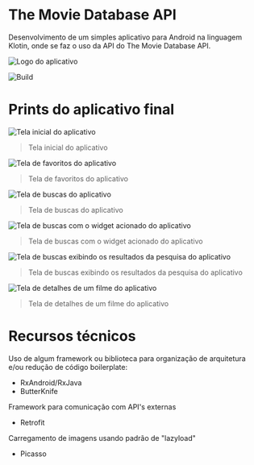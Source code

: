 # The Movie Database API

Desenvolvimento de um simples aplicativo para Android na linguagem Klotin, onde se faz o uso da API do The Movie Database API.

![Logo do aplicativo](https://github.com/jlucas577/tmdb/blob/main/app/src/main/res/mipmap-xxxhdpi/ic_launcher.png?raw=true)

![Build](https://img.shields.io/badge/build-passing-brightgreen)

# Prints do aplicativo final

![Tela inicial do aplicativo](https://github.com/jlucas577/tmdb/blob/main/example/Screenshot_2020-10-03-17-46-50-229_org.themoviedb.joaomartins.jpg?raw=true)

> Tela inicial do aplicativo

![Tela de favoritos do aplicativo](https://github.com/jlucas577/tmdb/blob/main/example/Screenshot_2020-10-03-17-47-26-005_org.themoviedb.joaomartins.jpg?raw=true)

> Tela de favoritos do aplicativo

![Tela de buscas do aplicativo](https://github.com/jlucas577/tmdb/blob/main/example/Screenshot_2020-10-03-17-46-57-131_org.themoviedb.joaomartins.jpg?raw=true)

> Tela de buscas do aplicativo

![Tela de buscas com o widget acionado do aplicativo](https://github.com/jlucas577/tmdb/blob/main/example/Screenshot_2020-10-03-17-48-05-673_org.themoviedb.joaomartins.jpg?raw=true)

> Tela de buscas com o widget acionado do aplicativo

![Tela de buscas exibindo os resultados da pesquisa do aplicativo](https://github.com/jlucas577/tmdb/blob/main/example/Screenshot_2020-10-03-17-49-05-588_org.themoviedb.joaomartins.jpg?raw=true)

> Tela de buscas exibindo os resultados da pesquisa do aplicativo

![Tela de detalhes de um filme do aplicativo](https://github.com/jlucas577/tmdb/blob/main/example/Screenshot_2020-10-03-17-47-32-795_org.themoviedb.joaomartins.jpg?raw=true)

> Tela de detalhes de um filme do aplicativo

# Recursos técnicos

Uso de algum framework ou biblioteca para organização de arquitetura e/ou redução de código boilerplate:

- RxAndroid/RxJava
- ButterKnife 

Framework para comunicação com API's externas

- Retrofit 

Carregamento de imagens usando padrão de "lazyload"

- Picasso 
